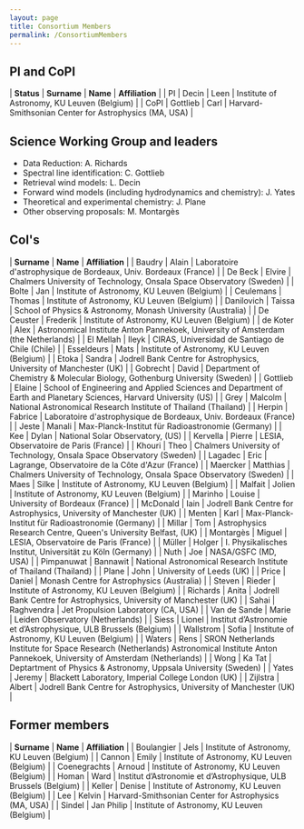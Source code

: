 ```yaml
---
layout: page
title: Consortium Members
permalink: /ConsortiumMembers
---
```


<style>
table:nth-of-type(1) {
    display:table;
    width:100%;
}
table:nth-of-type(1) th:nth-of-type(2) {
    width:10%;
}
td, th {
   border: none!important;
}
</style>

## PI and CoPI

| **Status** | **Surname** | **Name** | **Affiliation**                                       |
| PI         | Decin       | Leen     | Institute of Astronomy, KU Leuven (Belgium)           |
| CoPI       | Gottlieb    | Carl     | Harvard-Smithsonian Center for Astrophysics (MA, USA) |

## Science Working Group and leaders
* Data Reduction: A. Richards
* Spectral line identification: C. Gottlieb
* Retrieval wind models: L. Decin
* Forward wind models (including hydrodynamics and chemistry): J. Yates
* Theoretical and experimental chemistry: J. Plane
* Other observing proposals: M. Montargès

## CoI's

| **Surname** | **Name** | **Affiliation**                                       |
| Baudry | Alain | Laboratoire d'astrophysique de Bordeaux, Univ. Bordeaux (France) |
| De Beck | Elvire | Chalmers University of Technology, Onsala Space Observatory (Sweden) |
| Bolte | Jan | Institute of Astronomy, KU Leuven (Belgium) |
| Ceulemans | Thomas | Institute of Astronomy, KU Leuven (Belgium) |
| Danilovich | Taissa | School of Physics & Astronomy, Monash University (Australia) |
| De Ceuster | Frederik | Institute of Astronomy, KU Leuven (Belgium) |
| de Koter | Alex | Astronomical Institute Anton Pannekoek, University of Amsterdam (the Netherlands) |
| El Mellah | Ileyk | CIRAS, Universidad de Santiago de Chile (Chile) |
| Esseldeurs | Mats | Institute of Astronomy, KU Leuven (Belgium) |
| Etoka | Sandra | Jodrell Bank Centre for Astrophysics, University of Manchester (UK) |
| Gobrecht | David | Department of Chemistry & Molecular Biology, Gothenburg University (Sweden) |
| Gottlieb | Elaine | School of Engineering and Applied Sciences and Department of Earth and Planetary Sciences, Harvard University (US) |
| Grey | Malcolm | National Astronomical Research Institute of Thailand (Thailand) |
| Herpin | Fabrice | Laboratoire d'astrophysique de Bordeaux, Univ. Bordeaux (France) |
| Jeste | Manali | Max-Planck-Institut für Radioastronomie (Germany) |
| Kee | Dylan | National Solar Observatory, (US) |
| Kervella | Pierre | LESIA, Observatoire de Paris (France) |
| Khouri | Theo | Chalmers University of Technology, Onsala Space Observatory (Sweden) |
| Lagadec | Eric | Lagrange, Observatoire de la Côte d'Azur (France) |
| Maercker | Matthias | Chalmers University of Technology, Onsala Space Observatory (Sweden) |
| Maes | Silke | Institute of Astronomy, KU Leuven (Belgium) |
| Malfait | Jolien | Institute of Astronomy, KU Leuven (Belgium) |
| Marinho | Louise | University of Bordeaux (France) |
| McDonald | Iain | Jodrell Bank Centre for Astrophysics, University of Manchester (UK) |
| Menten | Karl | Max-Planck-Institut für Radioastronomie (Germany) |
| Millar | Tom | Astrophysics Research Centre, Queen's University Belfast, (UK) |
| Montargès | Miguel | LESIA, Observatoire de Paris (France) |
| Müller | Holger | I. Physikalisches Institut, Universität zu Köln (Germany) |
| Nuth | Joe | NASA/GSFC (MD, USA) |
| Pimpanuwat | Bannawit | National Astronomical Research Institute of Thailand (Thailand) |
| Plane | John | University of Leeds (UK) |
| Price | Daniel | Monash Centre for Astrophysics (Australia) |
| Steven | Rieder | Institute of Astronomy, KU Leuven (Belgium) |
| Richards | Anita | Jodrell Bank Centre for Astrophysics, University of Manchester (UK) |
| Sahai | Raghvendra | Jet Propulsion Laboratory (CA, USA) |
| Van de Sande | Marie | Leiden Observatory (Netherlands) |
| Siess | Lionel | Institut d’Astronomie et d’Astrophysique, ULB Brussels (Belgium) |
| Wallstrom | Sofia | Institute of Astronomy, KU Leuven (Belgium) |
| Waters | Rens | SRON Netherlands Institute for Space Research (Netherlands) Astronomical Institute Anton Pannekoek, University of Amsterdam (Netherlands) |
| Wong | Ka Tat | Deptartment of Physics & Astronomy, Uppsala University (Sweden) |
| Yates | Jeremy | Blackett Laboratory, Imperial College London (UK) |
| Zijlstra | Albert | Jodrell Bank Centre for Astrophysics, University of Manchester (UK) |

## Former members

| **Surname** | **Name** | **Affiliation**                                       |
| Boulangier | Jels | Institute of Astronomy, KU Leuven (Belgium) |
| Cannon | Emily | Institute of Astronomy, KU Leuven (Belgium) |
| Coenegrachts | Arnoud | Institute of Astronomy, KU Leuven (Belgium) |
| Homan | Ward | Institut d’Astronomie et d’Astrophysique, ULB Brussels (Belgium) |
| Keller | Denise | Institute of Astronomy, KU Leuven (Belgium) |
| Lee | Kelvin | Harvard-Smithsonian Center for Astrophysics (MA, USA) |
| Sindel | Jan Philip | Institute of Astronomy, KU Leuven (Belgium) |
